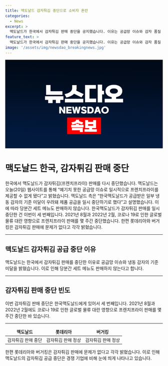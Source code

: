 ```yaml
---
title: 맥도날드 감자튀김 중단으로 소비자 혼란
categories:
  - News
excerpt: >
  맥도날드가 한국에서 감자튀김 판매 중단을 공지했습니다. 이유는 공급망 이슈와 감자 품질 미달 때문으로, 세트 메뉴 또한 영향을 받을 것으로 보입니다. 이는 2021년 8월과 2022년 2월에 이어 세 번째 중단되는 사례로, 롯데리아와 버거킹은 이와는 상반된 입장을 보였습니다.
feature_text: >
  맥도날드가 한국에서 감자튀김 판매 중단을 공지했습니다. 이유는 공급망 이슈와 감자 품질 미달 때문으로, 세트 메뉴 또한 영향을 받을 것으로 보입니다. 이는 2021년 8월과 2022년 2월에 이어 세 번째 중단되는 사례로, 롯데리아와 버거킹은 이와는 상반된 입장을 보였습니다.
image: '/assets/img/newsdao_breakingnews.jpg'
---
```


<p><img src="/assets/img/newsdao_breakingnews.jpg" alt="koreaapp 속보" /></p>

<h1>맥도날드 한국, 감자튀김 판매 중단</h1>

<p data-ke-size="size16">한국에서 맥도날드가 감자튀김(프렌치프라이) 판매를 다시 중단했습니다. 맥도날드는 오늘(20일) 웹사이트를 통해 “예기치 못한 공급망 이슈로 일시적으로 프렌치프라이를 제공할 수 없게 됐다”고 밝혔습니다. 맥도날드 측은 “한국맥도날드가 공급받은 일부 냉동 감자의 기준 미달이 우려돼 제품 공급을 일시 중단하기로 했다”고 설명했습니다. 이에 따라 당분간 세트 메뉴도 판매하지 않습니다. 한국맥도날드가 감자튀김 판매를 일시 중단한 건 이번이 세 번째입니다. 2021년 8월과 2022년 2월, 코로나 19로 인한 글로벌 물류 대란 영향으로 프렌치프라이 판매를 몇 주간 중단했습니다. 한편 롯데리아와 버거킹은 감자튀김 판매에 문제가 없다고 각각 밝혔습니다.</p>

<hr>

<h2 data-ke-size="size26">맥도날드 감자튀김 공급 중단 이유</h2>

<p data-ke-size="size16">맥도날드는 한국에서 감자튀김 판매를 중단한 이유로 공급망 이슈와 냉동 감자의 기준 미달을 밝혔습니다. 이로 인해 당분간 세트 메뉴도 판매하지 않는다고 합니다.</p>

<hr>

<h2 data-ke-size="size26">감자튀김 판매 중단 빈도</h2>

<p data-ke-size="size16">이번 감자튀김 판매 중단은 한국맥도날드에게 있어서 세 번째입니다. 2021년 8월과 2022년 2월에도 코로나 19로 인한 글로벌 물류 대란 영향으로 프렌치프라이 판매를 몇 주간 중단한 바 있습니다.</p>

<hr>

<table>
<thead>
<tr>
<td style="text-align: center; height: 17px;"><b>맥도날드</b></td>
<td style="text-align: center; height: 17px;"><b>롯데리아</b></td>
<td style="text-align: center; height: 17px;"><b>버거킹</b></td>
</tr>
</thead>
<tbody>
<tr>
<td style="text-align: center; height: 17px;">감자튀김 판매 중단</td>
<td style="text-align: center; height: 17px;">감자튀김 판매 정상</td>
<td style="text-align: center; height: 17px;">감자튀김 판매 정상</td>
</tr>
</tbody>
</table>

<p data-ke-size="size16">한편 롯데리아와 버거킹은 감자튀김 판매에 문제가 없다고 각각 밝혔습니다. 이로 인해 맥도날드의 감자튀김 공급 중단은 경쟁 기업에 비해 눈에 띄게 나타나고 있습니다.</p>

